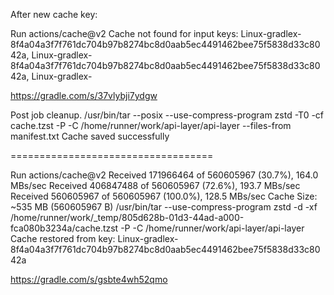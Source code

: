 After new cache key:

Run actions/cache@v2
Cache not found for input keys: Linux-gradlex-8f4a04a3f7f761dc704b97b8274bc8d0aab5ec4491462bee75f5838d33c8042a, Linux-gradlex-8f4a04a3f7f761dc704b97b8274bc8d0aab5ec4491462bee75f5838d33c8042a, Linux-gradlex-

https://gradle.com/s/37vlybji7ydgw

Post job cleanup.
/usr/bin/tar --posix --use-compress-program zstd -T0 -cf cache.tzst -P -C /home/runner/work/api-layer/api-layer --files-from manifest.txt
Cache saved successfully

===================================

Run actions/cache@v2
Received 171966464 of 560605967 (30.7%), 164.0 MBs/sec
Received 406847488 of 560605967 (72.6%), 193.7 MBs/sec
Received 560605967 of 560605967 (100.0%), 128.5 MBs/sec
Cache Size: ~535 MB (560605967 B)
/usr/bin/tar --use-compress-program zstd -d -xf /home/runner/work/_temp/805d628b-01d3-44ad-a000-fca080b3234a/cache.tzst -P -C /home/runner/work/api-layer/api-layer
Cache restored from key: Linux-gradlex-8f4a04a3f7f761dc704b97b8274bc8d0aab5ec4491462bee75f5838d33c8042a

https://gradle.com/s/gsbte4wh52qmo
